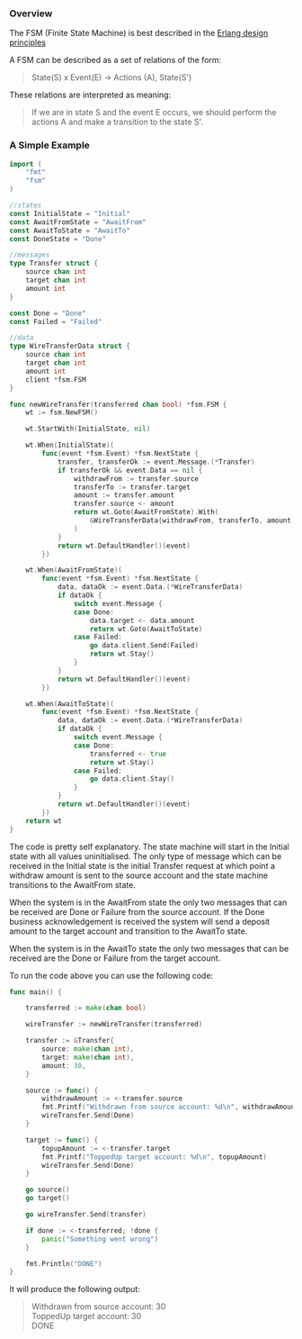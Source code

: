 ### Overview

The FSM (Finite State Machine) is best described in the [Erlang design principles](http://www.erlang.org/documentation/doc-4.8.2/doc/design_principles/fsm.html)

A FSM can be described as a set of relations of the form:
> State(S) x Event(E) -> Actions (A), State(S')

These relations are interpreted as meaning:
> If we are in state S and the event E occurs, we should perform the actions A and make a transition to the state S'.

### A Simple Example

```go
import (
	"fmt"
	"fsm"
)

//states
const InitialState = "Initial"
const AwaitFromState = "AwaitFrom"
const AwaitToState = "AwaitTo"
const DoneState = "Done"

//messages
type Transfer struct {
	source chan int
	target chan int
	amount int
}

const Done = "Done"
const Failed = "Failed"

//data
type WireTransferData struct {
	source chan int
	target chan int
	amount int
	client *fsm.FSM
}

func newWireTransfer(transferred chan bool) *fsm.FSM {
	wt := fsm.NewFSM()

	wt.StartWith(InitialState, nil)

	wt.When(InitialState)(
		func(event *fsm.Event) *fsm.NextState {
			transfer, transferOk := event.Message.(*Transfer)
			if transferOk && event.Data == nil {
				withdrawFrom := transfer.source
				transferTo := transfer.target
				amount := transfer.amount
				transfer.source <- amount
				return wt.Goto(AwaitFromState).With(
					&WireTransferData{withdrawFrom, transferTo, amount, wt},
				)
			}
			return wt.DefaultHandler()(event)
		})

	wt.When(AwaitFromState)(
		func(event *fsm.Event) *fsm.NextState {
			data, dataOk := event.Data.(*WireTransferData)
			if dataOk {
				switch event.Message {
				case Done:
					data.target <- data.amount
					return wt.Goto(AwaitToState)
				case Failed:
					go data.client.Send(Failed)
					return wt.Stay()
				}
			}
			return wt.DefaultHandler()(event)
		})

	wt.When(AwaitToState)(
		func(event *fsm.Event) *fsm.NextState {
			data, dataOk := event.Data.(*WireTransferData)
			if dataOk {
				switch event.Message {
				case Done:
					transferred <- true
					return wt.Stay()
				case Failed:
					go data.client.Stay()
				}
			}
			return wt.DefaultHandler()(event)
		})
	return wt
}
```

The code is pretty self explanatory. The state machine will start in the Initial state with all values uninitialised. The only type of message which can be received in the Initial state is the initial Transfer request at which point a withdraw amount is sent to the source account and the state machine transitions to the AwaitFrom state.

When the system is in the AwaitFrom state the only two messages that can be received are Done or Failure from the source account. If the Done business acknowledgement is received the system will send a deposit amount to the target account and transition to the AwaitTo state.

When the system is in the AwaitTo state the only two messages that can be received are the Done or Failure from the target account.

To run the code above you can use the following code:

```go
func main() {

	transferred := make(chan bool)

	wireTransfer := newWireTransfer(transferred)

	transfer := &Transfer{
		source: make(chan int),
		target: make(chan int),
		amount: 30,
	}

	source := func() {
		withdrawAmount := <-transfer.source
		fmt.Printf("Withdrawn from source account: %d\n", withdrawAmount)
		wireTransfer.Send(Done)
	}

	target := func() {
		topupAmount := <-transfer.target
		fmt.Printf("ToppedUp target account: %d\n", topupAmount)
		wireTransfer.Send(Done)
	}

	go source()
	go target()

	go wireTransfer.Send(transfer)

	if done := <-transferred; !done {
		panic("Something went wrong")
	}

	fmt.Println("DONE")
}
```

It will produce the following output:


> Withdrawn from source account: 30  
ToppedUp target account: 30  
DONE